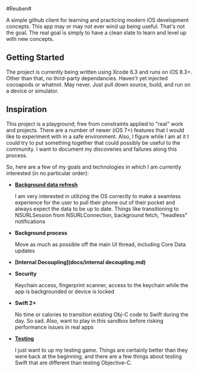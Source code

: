 #Reuben#

A simple github client for learning and practicing modern iOS development concepts. This app may or may not ever wind up being useful. That's not the goal. The real goal is simply to have a clean slate to learn and level up with new concepts.

## Getting Started ##

The project is currently being written using Xcode 6.3 and runs on iOS 8.3+. Other than that, no third-party dependancies. Haven't yet injected cocoapods or whatnot. May never. Just pull down source, build, and run on a device or simulator.

## Inspiration ##

This project is a playground; free from constraints applied to "real" work and projects. There are a number of newer (iOS 7+) features that I would like to experiment with in a safe environment. Also, I figure while I am at it I could try to put something together that could possibly be useful to the community. I want to document my discoveries and failures along this process.

So, here are a few of my goals and technologies in which I am currently interested (in no particular order):

*	**[Background data refresh](docs/background.md)**
	
	I am very interested in utilizing the OS correctly to make a seamless experience for the user to pull their phone out of their pocket and always expect the data to be up to date. Things like transitioning to NSURLSession from NSURLConnection, background fetch, "headless" notifications
	
*	**Background process**

	Move as much as possible off the main UI thread, including Core Data updates
	
*	**[Internal Decoupling](docs/internal decoupling.md)**

	
	
*	**Security**

	Keychain access, fingerprint scanner, access to the keychain while the app is backgrounded or device is locked

*	**Swift 2+**

	No time or calories to transition existing Obj-C code to Swift during the day. So sad. Also, want to play in this sandbox before risking performance issues in real apps

*	**[Testing](docs/testing.md)**

	 I just want to up my testing game. Things are certainly better than they were back at the beginning, and there are a few things about testing Swift that are different than testing Objective-C.